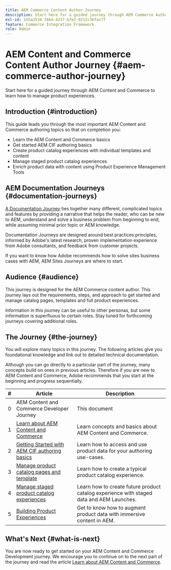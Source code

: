 ```yaml
---
title: AEM Commerce Content Author Journey
description: Start here for a guided journey through AEM Commerce Authoring
exl-id: 155a2534-746d-4237-b7e2-9212c36fac7f
feature: Commerce Integration Framework
role: Admin
---
```

# AEM Content and Commerce Content Author Journey {#aem-commerce-author-journey}

Start here for a guided journey through AEM Content and Commerce to learn how to manage product experiences.

## Introduction {#introduction}

This guide leads you through the most important AEM Content and Commerce authoring topics so that on completion you:

* Learn the AEM Content and Commerce basics
* Get started AEM CIF authoring basics
* Create product catalog experiences with individual templates and content
* Manage staged product catalog experiences
* Enrich product data with content using Product Experience Management Tools

## AEM Documentation Journeys {#documentation-journeys}

[A Documentation Journey](/help/journey-documentation/documentation-journeys.md) ties together many different, complicated topics and features by providing a narrative that helps the reader, who can be new to AEM, understand and solve a business problem from beginning to end, while assuming minimal prior topic or AEM knowledge.

Documentation Journeys are designed around best practices principles, informed by Adobe's latest research, proven implementation experience from Adobe consultants, and feedback from customer projects.

If you want to know how Adobe recommends how to solve sites business cases with AEM, AEM Sites Journeys are where to start.

## Audience {#audience}

This journey is designed for the AEM Commerce content author. This journey lays out the requirements, steps, and approach to get started and manage catalog pages, templates and full product experiences.

Information in this journey can be useful to other personas, but some information is superfluous to certain roles. Stay tuned for forthcoming journeys covering additional roles.

## The Journey {#the-journey}

You will explore many topics in this journey. The following articles give you foundational knowledge and link out to detailed technical documentation.

Although you can go directly to a particular part of the journey, many concepts build on ones in previous articles. Therefore if you are new to AEM Content and Commerce, Adobe recommends that you start at the beginning and progress sequentially.

|#|Article|Description|
|---|---|---|
|0|AEM Content and Commerce Developer Journey|This document|
|1|[Learn about AEM Content and Commerce](/help/commerce-cloud/introduction.md)|Learn concepts and basics about AEM Content and Commerce.|
|2|[Getting Started with AEM CIF authoring basics](getting-started.md)|Learn how to access and use product data for your authoring use-cases.|
|3|[Manage product catalog pages and template](catalog-templates.md)|Learn how to create a typical product catalog experience.|
|4|[Manage staged product catalog experiences](staged-catalog.md)|Learn how to create future product catalog experience with staged data and AEM Launches.|
|5|[Building Product Experiences](product-experience-management.md)|Get to know how to augment product data with immersive content in AEM.|

## What's Next {#what-is-next}

You are now ready to get started on your AEM Content and Commerce Development journey. We encourage you to continue on to the next part of the journey and read the article [Learn about AEM Content and Commerce](/help/commerce-cloud/introduction.md).
